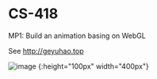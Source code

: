 # CS-418

MP1: Build an animation basing on WebGL

See http://geyuhao.top


![image](https://github.com/Geyuhao/CS-418/blob/main/record.gif) {:height="100px" width="400px"}
